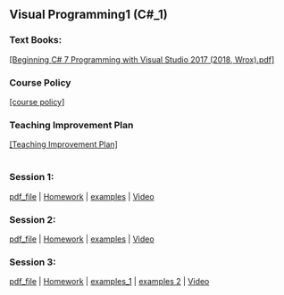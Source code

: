 ## Visual Programming1 (C#_1)
### Text Books:
[[Beginning C# 7 Programming with Visual Studio  2017 (2018, Wrox).pdf]](textbooks/Benjamin%20Perkins%2C%20Jacob%20Vibe%20Hammer%2C%20Jon%20D.%20Reid%20-%20Beginning%20C_%207%20Programming%20with%20Visual%20Studio%20%202017%20(2018%2C%20Wrox).pdf)
</br>
### Course Policy
[[course policy]](plans/VisualProgramming1_CoursePolicy_MohammadAhmadi.pdf)
</br>
### Teaching Improvement Plan
[[Teaching Improvement Plan]](plans/TeachingImprovementPlan_Spring_1399_Mohammad_Ahmadi.pdf)
</br></br>
### Session 1:
[pdf_file](lectures/week1.pdf) 
| [Homework](homeworks/homework1.pdf) 
| [examples](examples/Week1_Start%26HelloWorld) 
| <a href="https://www.youtube.com/watch?v=biZJJ-_VTRU&list=PLEfNg8fGQjuQiYPmh0GC1BVt0TMeKfLj_&index=1" target="_blank">Video</a>
</br>
### Session 2:
[pdf_file](lectures/week2.pdf) 
| [Homework](homeworks/homework2.pdf) 
| [examples](examples/Week2_Variables_DataTypes) 
| <a href="https://www.youtube.com/watch?v=KupjXVVDurg&list=PLEfNg8fGQjuQiYPmh0GC1BVt0TMeKfLj_&index=2" target="_blank">Video</a>
</br>
### Session 3:
[pdf_file](lectures/week3.pdf) 
| [Homework](homeworks/homework3.pdf) 
| [examples_1](examples/Week3_Namespace) 
| [examples 2](examples/Week4_ControlStatements)
| <a href="https://www.youtube.com/watch?v=AB0QGnpP5i8&list=PLEfNg8fGQjuQiYPmh0GC1BVt0TMeKfLj_&index=3" target="_blank">Video</a>
</br>
</br>
